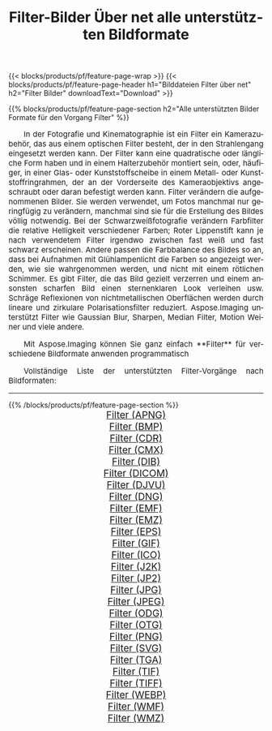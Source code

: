 ﻿---
title: Filter-Bilder Über net alle unterstützten Bildformate 
weight: 3920
url: /de/net/filter/ 
lang: de
langdirlevel: 2
locales: zh-hans,ja,it,ru,de,es,fr,nl,id,lt,pl,pt,vi,tr,ko,zh-hant,ar,hi,th,sv,cs,uk,he
description: Mit Aspose.Imaging können Sie ganz einfach Filter Bilder über net
---

{{< blocks/products/pf/feature-page-wrap >}}
{{< blocks/products/pf/feature-page-header h1="Bilddateien Filter über net" h2="Filter Bilder" downloadText="Download" >}}


{{% blocks/products/pf/feature-page-section  h2="Alle unterstützten Bilder Formate für den Vorgang Filter" %}}
<p align="justify" style="text-indent:2em;font-size:15px;">
In der Fotografie und Kinematographie ist ein Filter ein Kamerazubehör, das aus einem optischen Filter besteht, der in den Strahlengang eingesetzt werden kann. Der Filter kann eine quadratische oder längliche Form haben und in einem Halterzubehör montiert sein, oder, häufiger, in einer Glas- oder Kunststoffscheibe in einem Metall- oder Kunststoffringrahmen, der an der Vorderseite des Kameraobjektivs angeschraubt oder daran befestigt werden kann. Filter verändern die aufgenommenen Bilder. Sie werden verwendet, um Fotos manchmal nur geringfügig zu verändern, manchmal sind sie für die Erstellung des Bildes völlig notwendig. Bei der Schwarzweißfotografie verändern Farbfilter die relative Helligkeit verschiedener Farben; Roter Lippenstift kann je nach verwendetem Filter irgendwo zwischen fast weiß und fast schwarz erscheinen. Andere passen die Farbbalance des Bildes so an, dass bei Aufnahmen mit Glühlampenlicht die Farben so angezeigt werden, wie sie wahrgenommen werden, und nicht mit einem rötlichen Schimmer. Es gibt Filter, die das Bild gezielt verzerren und einem ansonsten scharfen Bild einen sternenklaren Look verleihen usw. Schräge Reflexionen von nichtmetallischen Oberflächen werden durch lineare und zirkulare Polarisationsfilter reduziert. Aspose.Imaging unterstützt Filter wie Gaussian Blur, Sharpen, Median Filter, Motion Weiner und viele andere.
</p>
<p align="justify" style="text-indent:2em;font-size:15px;">
Mit Aspose.Imaging können Sie ganz einfach **Filter** für verschiedene Bildformate anwenden programmatisch
</p>
<p align="justify" style="text-indent:2em;font-size:15px;">
Vollständige Liste der unterstützten Filter-Vorgänge nach Bildformaten:
</p>
<hr/>
{{% /blocks/products/pf/feature-page-section %}}
<div class="container-fluid productfamilypage bg-gray">
    <div class="convertypes bg-gray agp-content section">
        <div class="container">
		<div class="row other-converters" style="gap: 10px;font-size: 19px;text-align:center;">
		    <div class='col-md-2 other-converter remove-lp remove-rp'><a href="/imaging/de/net/filter/apng/" style="padding:15px;">Filter (APNG)</a></div><div class='col-md-2 other-converter remove-lp remove-rp'><a href="/imaging/de/net/filter/bmp/" style="padding:15px;">Filter (BMP)</a></div><div class='col-md-2 other-converter remove-lp remove-rp'><a href="/imaging/de/net/filter/cdr/" style="padding:15px;">Filter (CDR)</a></div><div class='col-md-2 other-converter remove-lp remove-rp'><a href="/imaging/de/net/filter/cmx/" style="padding:15px;">Filter (CMX)</a></div><div class='col-md-2 other-converter remove-lp remove-rp'><a href="/imaging/de/net/filter/dib/" style="padding:15px;">Filter (DIB)</a></div><div class='col-md-2 other-converter remove-lp remove-rp'><a href="/imaging/de/net/filter/dicom/" style="padding:15px;">Filter (DICOM)</a></div><div class='col-md-2 other-converter remove-lp remove-rp'><a href="/imaging/de/net/filter/djvu/" style="padding:15px;">Filter (DJVU)</a></div><div class='col-md-2 other-converter remove-lp remove-rp'><a href="/imaging/de/net/filter/dng/" style="padding:15px;">Filter (DNG)</a></div><div class='col-md-2 other-converter remove-lp remove-rp'><a href="/imaging/de/net/filter/emf/" style="padding:15px;">Filter (EMF)</a></div><div class='col-md-2 other-converter remove-lp remove-rp'><a href="/imaging/de/net/filter/emz/" style="padding:15px;">Filter (EMZ)</a></div><div class='col-md-2 other-converter remove-lp remove-rp'><a href="/imaging/de/net/filter/eps/" style="padding:15px;">Filter (EPS)</a></div><div class='col-md-2 other-converter remove-lp remove-rp'><a href="/imaging/de/net/filter/gif/" style="padding:15px;">Filter (GIF)</a></div><div class='col-md-2 other-converter remove-lp remove-rp'><a href="/imaging/de/net/filter/ico/" style="padding:15px;">Filter (ICO)</a></div><div class='col-md-2 other-converter remove-lp remove-rp'><a href="/imaging/de/net/filter/j2k/" style="padding:15px;">Filter (J2K)</a></div><div class='col-md-2 other-converter remove-lp remove-rp'><a href="/imaging/de/net/filter/jp2/" style="padding:15px;">Filter (JP2)</a></div><div class='col-md-2 other-converter remove-lp remove-rp'><a href="/imaging/de/net/filter/jpg/" style="padding:15px;">Filter (JPG)</a></div><div class='col-md-2 other-converter remove-lp remove-rp'><a href="/imaging/de/net/filter/jpeg/" style="padding:15px;">Filter (JPEG)</a></div><div class='col-md-2 other-converter remove-lp remove-rp'><a href="/imaging/de/net/filter/odg/" style="padding:15px;">Filter (ODG)</a></div><div class='col-md-2 other-converter remove-lp remove-rp'><a href="/imaging/de/net/filter/otg/" style="padding:15px;">Filter (OTG)</a></div><div class='col-md-2 other-converter remove-lp remove-rp'><a href="/imaging/de/net/filter/png/" style="padding:15px;">Filter (PNG)</a></div><div class='col-md-2 other-converter remove-lp remove-rp'><a href="/imaging/de/net/filter/svg/" style="padding:15px;">Filter (SVG)</a></div><div class='col-md-2 other-converter remove-lp remove-rp'><a href="/imaging/de/net/filter/tga/" style="padding:15px;">Filter (TGA)</a></div><div class='col-md-2 other-converter remove-lp remove-rp'><a href="/imaging/de/net/filter/tif/" style="padding:15px;">Filter (TIF)</a></div><div class='col-md-2 other-converter remove-lp remove-rp'><a href="/imaging/de/net/filter/tiff/" style="padding:15px;">Filter (TIFF)</a></div><div class='col-md-2 other-converter remove-lp remove-rp'><a href="/imaging/de/net/filter/webp/" style="padding:15px;">Filter (WEBP)</a></div><div class='col-md-2 other-converter remove-lp remove-rp'><a href="/imaging/de/net/filter/wmf/" style="padding:15px;">Filter (WMF)</a></div><div class='col-md-2 other-converter remove-lp remove-rp'><a href="/imaging/de/net/filter/wmz/" style="padding:15px;">Filter (WMZ)</a></div>
                </div>
        </div>
    </div>
</div>
<br/>

